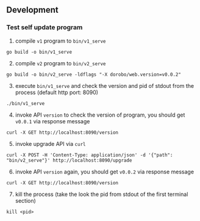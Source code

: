 ## Development

### Test self update program

1. compile `v1` program to `bin/v1_serve`

```
go build -o bin/v1_serve
```

2. compile `v2` program to `bin/v2_serve`

```
go build -o bin/v2_serve -ldflags "-X dorobo/web.version=v0.0.2"
```

3. execute `bin/v1_serve` and check the version and pid of stdout from the process (default http port: 8090)

```
./bin/v1_serve
```

4. invoke API `version` to check the version of program, you should get `v0.0.1` via response message

```
curl -X GET http://localhost:8090/version
```

5. invoke upgrade API via `curl`

```
curl -X POST -H 'Content-Type: application/json' -d '{"path": "bin/v2_serve"}' http://localhost:8090/upgrade
```

6. invoke API `version` again, you should get `v0.0.2` via response message

```
curl -X GET http://localhost:8090/version
```

7. kill the process (take the look the pid from stdout of the first terminal section)

```
kill <pid>
```
